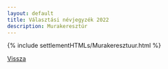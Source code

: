 ```yaml
---
layout: default
title: Választási névjegyzék 2022
description: Murakeresztúr
---
```


{% include settlementHTMLs/Murakeresztuur.html %}

[Vissza](./)